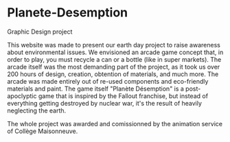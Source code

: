 # Planete-Desemption
Graphic Design project

This website was made to present our earth day project to raise awareness about environmental issues.
We envisioned an arcade game concept that, in order to play, you must recycle a can or a bottle (like in super markets). 
The arcade itself was the most demanding part of the project, as it took us over 200 hours of design, creation, obtention of materials, and much more.
The arcade was made entirely out of re-used components and eco-friendly materials and paint.
The game itself "Planète Désemption" is a post-apoclyptic game that is inspired by the Fallout franchise, but instead of everything getting destroyed by nuclear war, it's the result of heavily neglecting the earth.

The whole project was awarded and comissionned by the animation service of Collège Maisonneuve.
